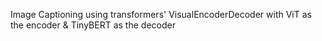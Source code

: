 Image Captioning using transformers' VisualEncoderDecoder with ViT as the encoder & TinyBERT as the decoder
